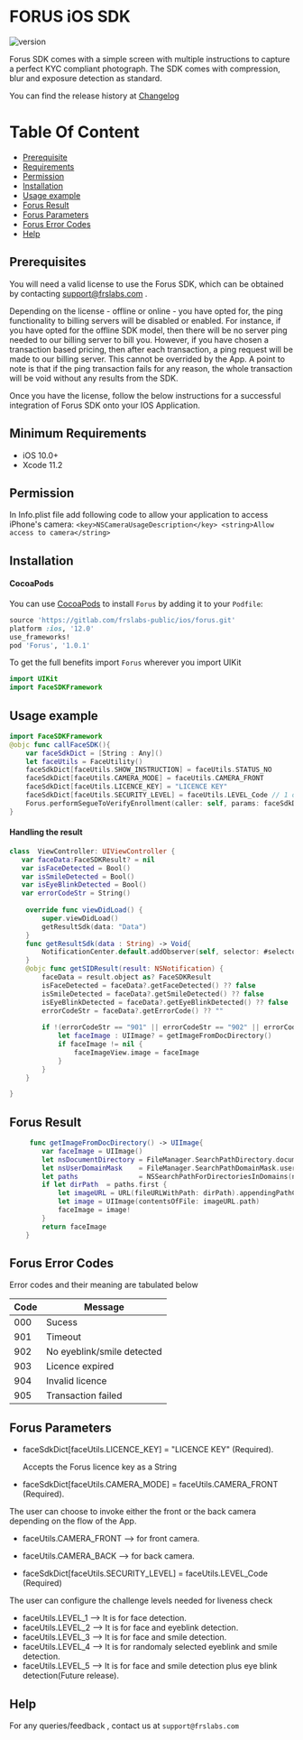 
# FORUS iOS SDK

![version](https://img.shields.io/badge/version-v1.0.1-blue)

Forus SDK comes with a simple screen with multiple instructions to capture a perfect KYC compliant photograph. The SDK comes with compression, blur and exposure detection as standard.

You can find the release history at [Changelog](CHANGELOG.md)

# Table Of Content
- [Prerequisite](#prerequisite)
- [Requirements](#requirements)
- [Permission](#Permission)
- [Installation](#installation)
- [Usage example](#Usage-example)
- [Forus Result](#Forus-Result)
- [Forus Parameters](#Forus-parameters)
- [Forus Error Codes](#Forus-error-codes)
- [Help](#help)

## Prerequisites

You will need a valid license to use the Forus SDK, which can be obtained by contacting support@frslabs.com .

Depending on the license - offline or online - you have opted for, the ping functionality to billing servers will be disabled or enabled. For instance, if you have opted for the offline SDK model, then there will be no server ping needed to our billing server to bill you. However, if you have chosen a transaction based pricing, then after each transaction, a ping request will be made to our billing server. This cannot be overrided by the App. A point to note is that if the ping transaction fails for any reason, the whole transaction will be void without any results from the SDK.

Once you have the license, follow the below instructions for a successful integration of Forus SDK onto your IOS Application.

## Minimum Requirements

- iOS 10.0+
- Xcode 11.2

## Permission

In Info.plist file add following code to allow your application to access iPhone's camera:
``<key>NSCameraUsageDescription</key>
<string>Allow access to camera</string>``

## Installation

#### CocoaPods
You can use [CocoaPods](http://cocoapods.org/) to install `Forus` by adding it to your `Podfile`:

```ruby
source 'https://gitlab.com/frslabs-public/ios/forus.git'
platform :ios, '12.0'
use_frameworks!
pod 'Forus', '1.0.1'
```

To get the full benefits import `Forus` wherever you import UIKit

``` swift
import UIKit
import FaceSDKFramework
```

## Usage example

```swift
import FaceSDKFramework
@objc func callFaceSDK(){
    var faceSdkDict = [String : Any]()
    let faceUtils = FaceUtility()
    faceSdkDict[faceUtils.SHOW_INSTRUCTION] = faceUtils.STATUS_NO
    faceSdkDict[faceUtils.CAMERA_MODE] = faceUtils.CAMERA_FRONT
    faceSdkDict[faceUtils.LICENCE_KEY] = "LICENCE KEY"
    faceSdkDict[faceUtils.SECURITY_LEVEL] = faceUtils.LEVEL_Code // 1 or 2 or 3, Eg: "faceUtils.LEVEL_3"
    Forus.performSegueToVerifyEnrollment(caller: self, params: faceSdkDict)
}
```
#### Handling the result

```swift
class  ViewController: UIViewController {
   var faceData:FaceSDKResult? = nil
   var isFaceDetected = Bool()
   var isSmileDetected = Bool()
   var isEyeBlinkDetected = Bool()
   var errorCodeStr = String()
   
    override func viewDidLoad() {
        super.viewDidLoad()
        getResultSdk(data: "Data")
    }
    func getResultSdk(data : String) -> Void{
        NotificationCenter.default.addObserver(self, selector: #selector(getSIDResult(result:)), name: NSNotification.Name(rawValue: data), object: nil)
    }
    @objc func getSIDResult(result: NSNotification) {
        faceData = result.object as? FaceSDKResult
        isFaceDetected = faceData?.getFaceDetected() ?? false
        isSmileDetected = faceData?.getSmileDetected() ?? false
        isEyeBlinkDetected = faceData?.getEyeBlinkDetected() ?? false
        errorCodeStr = faceData?.getErrorCode() ?? ""
        
        if !(errorCodeStr == "901" || errorCodeStr == "902" || errorCodeStr == "903" || errorCodeStr == "904") {
            let faceImage : UIImage? = getImageFromDocDirectory()
            if faceImage != nil {
                faceImageView.image = faceImage
            }
        } 
    }

}
``` 

## Forus Result

```swift
     func getImageFromDocDirectory() -> UIImage{
        var faceImage = UIImage()
        let nsDocumentDirectory = FileManager.SearchPathDirectory.documentDirectory
        let nsUserDomainMask    = FileManager.SearchPathDomainMask.userDomainMask
        let paths               = NSSearchPathForDirectoriesInDomains(nsDocumentDirectory, nsUserDomainMask, true)
        if let dirPath  = paths.first {
            let imageURL = URL(fileURLWithPath: dirPath).appendingPathComponent("faceImage.png")
            let image = UIImage(contentsOfFile: imageURL.path)
            faceImage = image!
        }
        return faceImage
    }
```

## Forus Error Codes

Error codes and their meaning are tabulated below

| Code          | Message                 |
| -------------- | ---------------------- |
| 000  | Sucess  |
| 901  | Timeout |
| 902  | No eyeblink/smile detected  |
| 903  | Licence expired   |
| 904  | Invalid licence   |
| 905  | Transaction failed  |


## Forus Parameters

- faceSdkDict[faceUtils.LICENCE_KEY] = "LICENCE KEY" (Required).

  Accepts the Forus licence key as a String

- faceSdkDict[faceUtils.CAMERA_MODE] = faceUtils.CAMERA_FRONT (Required).

The user can choose to invoke either the front or the back camera depending on the flow of the App.
  - faceUtils.CAMERA_FRONT --> for front camera.
  - faceUtils.CAMERA_BACK --> for back camera.

- faceSdkDict[faceUtils.SECURITY_LEVEL] = faceUtils.LEVEL_Code (Required)

The user can configure the challenge levels needed for liveness check
  - faceUtils.LEVEL_1 --> It is for face detection.
  - faceUtils.LEVEL_2 --> It is for face and eyeblink detection.
  - faceUtils.LEVEL_3 --> It is for face and smile detection.
  - faceUtils.LEVEL_4 --> It is for randomaly selected eyeblink and smile detection.
  - faceUtils.LEVEL_5 --> It is for face and smile detection plus eye blink detection(Future release).
  
## Help

For any queries/feedback , contact us at `support@frslabs.com` 

